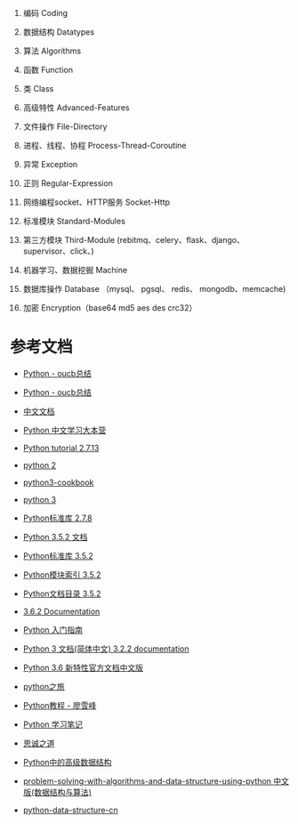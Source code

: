 

1. 编码 Coding

2. 数据结构 Datatypes

3. 算法     Algorithms

4. 函数     Function

5. 类       Class

6. 高级特性 Advanced-Features

7. 文件操作 File-Directory

8. 进程、线程、协程 Process-Thread-Coroutine

9. 异常 Exception

10. 正则 Regular-Expression

11. 网络编程socket、HTTP服务 Socket-Http

12. 标准模块   Standard-Modules

13. 第三方模块 Third-Module  (rebitmq、celery、flask、django、supervisor、click、)

14. 机器学习、数据挖掘  Machine

15. 数据库操作   Database （mysql、 pgsql、 redis、 mongodb、memcache)

16. 加密 Encryption（base64 md5 aes des crc32）

# 参考文档 #

- [Python - oucb总结 ](http://oucb.org/)
- [Python - oucb总结 ](http://oucb.org/329.html)
- [中文文档](http://python.usyiyi.cn/)

- [Python 中文学习大本营](http://www.pythondoc.com/)
- [Python tutorial 2.7.13](http://www.pythondoc.com/pythontutorial27/index.html) 
- [python 2](http://www.runoob.com/python/python-tutorial.html)
- [python3-cookbook](http://python3-cookbook.readthedocs.io/zh_CN/latest/index.html)
- [python 3](http://www.runoob.com/python3/python3-tutorial.html)
- [Python标准库 2.7.8](http://python.usyiyi.cn/translate/python_278/library/index.html)

- [Python 3.5.2 文档](http://python.usyiyi.cn/translate/python_352/index.html)
- [Python标准库 3.5.2](http://python.usyiyi.cn/translate/python_352/library/index.html)
- [Python模块索引 3.5.2](http://python.usyiyi.cn/documents/python_352/py-modindex.html)
- [Python文档目录 3.5.2](http://python.usyiyi.cn/documents/python_352/contents.html)

- [3.6.2 Documentation](https://docs.python.org/3.6/library/index.html)
- [Python 入门指南](http://www.pythondoc.com/pythontutorial3/)
- [Python 3 文档(简体中文) 3.2.2 documentation](http://docspy3zh.readthedocs.io/en/latest/tutorial/)
- [Python 3.6 新特性官方文档中文版](https://juejin.im/entry/5860db8a1b69e6005625eb91)

- [python之旅](https://www.ctolib.com/docs/sfile/explore-python/index.html)

- [Python教程 - 廖雪峰](https://www.liaoxuefeng.com/wiki/0014316089557264a6b348958f449949df42a6d3a2e542c000)
- [Python 学习笔记](https://yijingping.github.io/2014/03/01/python.html)
- [思诚之道](http://www.bjhee.com/category/programming/python)


- [Python中的高级数据结构](http://blog.jobbole.com/65218/)
- [problem-solving-with-algorithms-and-data-structure-using-python 中文版(数据结构与算法)](https://facert.gitbooks.io/python-data-structure-cn/)
- [python-data-structure-cn](https://www.gitbook.com/book/facert/python-data-structure-cn/details)

